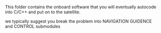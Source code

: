 This folder contains the onboard software that you will eventually autocode into C/C++ and put on to the satellite. 

we typically suggest you break the problem into NAVIGATION  GUIDENCE and CONTROL submodules 